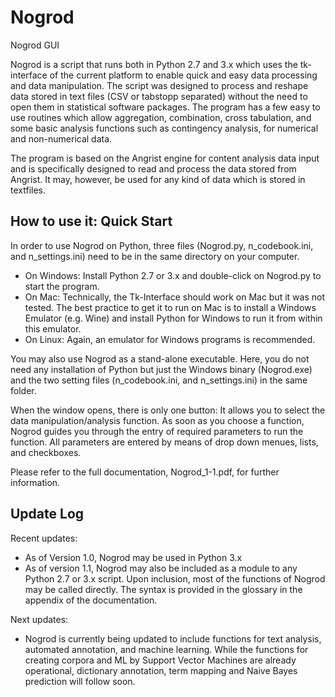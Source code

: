 # Nogrod
Nogrod GUI

Nogrod is a script that runs both in Python 2.7 and 3.x which uses the tk-interface of the current platform to enable quick and easy data processing and data manipulation. The script was designed to process and reshape data stored in text files (CSV or tabstopp separated) without the need to open them in statistical software packages. The program has a few easy to use routines which allow aggregation, combination, cross tabulation, and some basic analysis functions such as contingency analysis, for numerical and non-numerical data.

The program is based on the Angrist engine for content analysis data input and is specifically designed to read and process the data stored from Angrist. It may, however, be used for any kind of data which is stored in textfiles.

## How to use it: Quick Start
In order to use Nogrod on Python, three files (Nogrod.py, n_codebook.ini, and n_settings.ini) need to be in the same directory on your computer.
- On Windows: Install Python 2.7 or 3.x and double-click on Nogrod.py to start the program.
- On Mac: Technically, the Tk-Interface should work on Mac but it was not tested. The best practice to get it to run on Mac is to install a Windows Emulator (e.g. Wine) and install Python for Windows to run it from within this emulator.
- On Linux: Again, an emulator for Windows programs is recommended.

You may also use Nogrod as a stand-alone executable. Here, you do not need any installation of Python but just the Windows binary (Nogrod.exe) and the two setting files (n_codebook.ini, and n_settings.ini) in the same folder.

When the window opens, there is only one button: It allows you to select the data manipulation/analysis function. As soon as you choose a function, Nogrod guides you through the entry of required parameters to run the function. All parameters are entered by means of drop down menues, lists, and checkboxes.

Please refer to the full documentation, Nogrod_1-1.pdf, for further information.


## Update Log
Recent updates:
- As of Version 1.0, Nogrod may be used in Python 3.x
- As of version 1.1, Nogrod may also be included as a module to any Python 2.7 or 3.x script. Upon inclusion, most of the functions of Nogrod may be called directly. The syntax is provided in the glossary in the appendix of the documentation.


Next updates:
- Nogrod is currently being updated to include functions for text analysis, automated annotation, and machine learning. While the functions for creating corpora and ML by Support Vector Machines are already operational, dictionary annotation, term mapping and Naive Bayes prediction will follow soon. 
